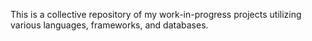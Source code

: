 This is a collective repository of my work-in-progress projects utilizing various languages, frameworks, and databases.
